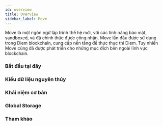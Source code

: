 ```yaml
---
id: overview
title: Overview
sidebar_label: Move
---
```


Move là một ngôn ngữ lập trình thế hệ mới, với các tính năng bảo mật, sandboxed, và đã chính thức được công nhận. Move lần đầu được sử dụng trong Diem blockchain, cung cấp nền tảng để thực thực thi Diem. Tuy nhiên Move cũng đã được phát triển cho những mục đích bên ngoài lĩnh vực blockchain.

### Bắt đầu tại đây

<CardsWrapper>
  <SimpleTextCard
    icon="img/introduction-to-move.svg"
    iconDark="img/introduction-to-move-dark.svg"
    overlay="Hiểu về nền tảng của Move, trạng thái hiện tại và kiến trúc"
    title="Giới thiệu"
    to="/docs/move/move-introduction"
  />
  <SimpleTextCard
    icon="img/modules-and-scripts.svg"
    iconDark="img/modules-and-scripts-dark.svg"
    overlay="Hiểu các loại chương trình của Move: Modules và Scripts"
    title="Modules và Scripts"
    to="/docs/move/move-modules-and-scripts"
  />
  <SimpleTextCard
    icon="img/placeholder.svg"
    iconDark="img/placeholder-dark.svg"
    overlay="Làm quen với Move bằng cách tạo các đồng coin"
    title="Tutorial đầu tiên: Tạo Coins"
    to="/docs/move/move-tutorial-creating-coins"
  />
</CardsWrapper>

### Kiểu dữ liệu nguyên thủy

<CardsWrapper>
  <SimpleTextCard
    icon="img/integers-bool.svg"
    iconDark="img/integers-bool-dark.svg"
    overlay="Move hỗ trợ 3 kiểu unsigned integer: u8, u64, and u128"
    title="Integers"
    to="/docs/move/move-integers"
  />
  <SimpleTextCard
    icon="img/integers-bool.svg"
    iconDark="img/integers-bool-dark.svg"
    overlay="bool là kiểu dữ liệu nguyên thủy true và false"
    title="Bool"
    to="/docs/move/move-bool"
  />
  <SimpleTextCard
    icon="img/address.svg"
    iconDark="img/address-dark.svg"
    overlay="address là kiểu dữ liệu có sẵn trong Move dùng để chỉ ra địa chỉ trong global storage"
    title="Address"
    to="/docs/move/move-address"
  />
  <SimpleTextCard
    icon="img/vector.svg"
    iconDark="img/vector-dark.svg"
    overlay="vector<T> là kiểu dữ liệu collection nguyên thủy duy nhất cung cấp bởi Move"
    title="Vector"
    to="/docs/move/move-vector"
  />
  <SimpleTextCard
    icon="img/signer.svg"
    iconDark="img/signer-dark.svg"
    overlay="signer là kiểu resource có sẵn trong Move. signer cho phép holder tương tác thay mặt cho address cụ thể"
    title="Signer"
    to="/docs/move/move-signer"
  />
  <SimpleTextCard
    icon="img/move-references.svg"
    iconDark="img/move-references-dark.svg"
    overlay="Move có 2 kiểu references: immutable & và mutable &mut"
    title="References"
    to="/docs/move/move-references"
  />
  <SimpleTextCard
    icon="img/tuples.svg"
    iconDark="img/tuples-dark.svg"
    overlay="Để hỗ trợ trả về nhiều kiểu dữ liệu, Move sử dụng tuple-like expressions. Chúng ta có thể dùng unit() để trả về tuple rỗng"
    title="Tuples và Unit"
    to="/docs/move/move-tuples-and-unit"
  />
</CardsWrapper>

### Khái niệm cơ bản

<CardsWrapper>
  <SimpleTextCard
    icon="img/local-variables-and-scopes.svg"
    iconDark="img/local-variables-and-scopes-dark.svg"
    overlay="Biến cục bộ trong Move tương đồng với những từ vựng cơ bản"
    title="Local Variables và Scopes"
    to="/docs/move/move-variables"
  />
  <SimpleTextCard
    icon="img/abort-and-return.svg"
    iconDark="img/abort-and-return-dark.svg"
    overlay="return và abort là hai cấu trúc luồng xử lí để kết thúc một tiến trình, một dành cho phương thức hiện tại và một là dành cho toàn bộ tiến trình xử lí"
    title="Abort & Assert"
    to="/docs/move/move-abort-and-assert"
  />
  <SimpleTextCard
    icon="img/conditionals.svg"
    iconDark="img/conditionals-dark.svg"
    overlay="Câu điều kiện if chỉ định các dòng code sẽ được thực thi khi điều kiện if là true"
    title="Điều kiện"
    to="/docs/move/move-conditionals"
  />
  <SimpleTextCard
    icon="img/loops.svg"
    iconDark="img/loops-dark.svg"
    overlay="Move có hai cấu trúc cho vòng lặp: while và loop"
    title="While và Loop"
    to="/docs/move/move-while-and-loop"
  />
  <SimpleTextCard
    icon="img/functions.svg"
    iconDark="img/functions-dark.svg"
    overlay="Cú pháp về hàm trong Move được chia sẻ giữa các module functions và script functions"
    title="Functions"
    to="/docs/move/move-functions"
  />
  <SimpleTextCard
    icon="img/structs-and-resources.svg"
    iconDark="img/structs-and-resources-dark.svg"
    overlay="Struct là cấu trúc dữ liệu thân thiện với người dùng, bao gồm các field với kiểu dữ liệu. Resource là một kiểu struct mà không thể bị copy và drop"
    title="Structs và Resources"
    to="/docs/move/move-structs-and-resources"
  />
  <SimpleTextCard
    icon="img/constants.svg"
    iconDark="img/constants-dark.svg"
    overlay="Constants are a way of giving a name to shared, static values inside of a module or script"
    title="Constants"
    to="/docs/move/move-constants"
  />
  <SimpleTextCard
    icon="img/generics.svg"
    iconDark="img/generics-dark.svg"
    overlay="Generics có thể sử dụng để định nghĩa các function và structs với các kiểu dữ liệu đầu vào khác nhau"
    title="Generics"
    to="/docs/move/move-generics"
  />
  <SimpleTextCard
    icon="img/equality.svg"
    iconDark="img/equality-dark.svg"
    overlay="Move hỗ trợ hai kiểu so sánh == và !="
    title="So sánh bằng"
    to="/docs/move/move-equality"
  />
  <SimpleTextCard
    icon="img/uses-and-aliases.svg"
    iconDark="img/uses-and-aliases-dark.svg"
    overlay="Cú pháp use có thể được dùng để tạo ra aliases cho các thành phần trong các modules khác nhau"
    title="Uses & Aliases"
    to="/docs/move/move-uses-and-aliases"
  />
</CardsWrapper>

### Global Storage

<CardsWrapper>
  <SimpleTextCard
    icon="img/intro-to-global-storage.svg"
    iconDark="img/intro-to-global-storage-dark.svg"
    overlay="Mục đích của Move là đọc và ghi tới global storage"
    title="Global Storage Structure"
    to="/docs/move/move-global-storage-structure"
  />
  <SimpleTextCard
    icon="img/intro-to-global-storage.svg"
    iconDark="img/intro-to-global-storage-dark.svg"
    overlay="Move có thể thêm, sửa, xóa resources trong global storage, sử dụng 5 cấu trúc"
    title="Global Storage Operators"
    to="/docs/move/move-global-storage-operators"
  />
</CardsWrapper>

### Tham khảo

<CardsWrapper>
  <SimpleTextCard
    icon="img/standard-library.svg"
    iconDark="img/standard-library-dark.svg"
    overlay="Thư viện Move căn bản đưa ra các interfaces thực hiện các chức năng vectors, kiểu dữ liệu tùy chọn, error codes và fixed-point numbers"
    title="Thư viện chuẩn"
    to="/docs/move/move-standard-library"
  />
  <SimpleTextCard
    icon="img/coding-conventions.svg"
    iconDark="img/coding-conventions-dark.svg"
    overlay="Conventions khi viết code Move"
    title="Coding Conventions"
    to="/docs/move/move-coding-conventions"
  />
</CardsWrapper>
